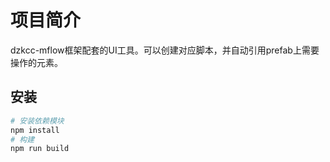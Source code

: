 # 项目简介

dzkcc-mflow框架配套的UI工具。可以创建对应脚本，并自动引用prefab上需要操作的元素。

## 安装

```bash
# 安装依赖模块
npm install
# 构建
npm run build
```
